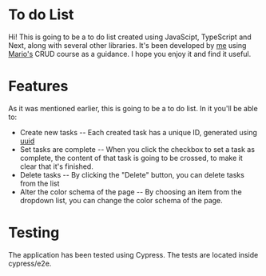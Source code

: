 # To do List

Hi! This is going to be a to do list created using JavaScipt, TypeScript and Next, along with several other libraries. It's been developed by [me] using [Mario's] CRUD course as a guidance. I hope you enjoy it and find it useful.

# Features
As it was mentioned earlier, this is going to be a to do list. In it you'll be able to:

- Create new tasks
-- Each created task has a unique ID, generated using [uuid]
- Set tasks are complete
-- When you click the checkbox to set a task as complete, the content of that task is going to be crossed, to make it clear that it's finished.
- Delete tasks
-- By clicking the "Delete" button, you can delete tasks from the list
- Alter the color schema of the page
-- By choosing an item from the dropdown list, you can change the color schema of the page.

# Testing
The application has been tested using Cypress. The tests are located inside cypress/e2e.


[uuid]: <https://www.npmjs.com/package/uuid>
[me]: <https://www.linkedin.com/in/jpastolfi/>
[Mario's]: <https://github.com/omariosouto/>
